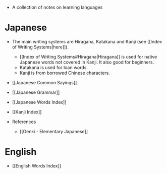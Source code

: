 * A collection of notes on learning languages

# Japanese
* The main writing systems are Hiragana, Katakana and Kanji (see [[Index of Writing Systems|here]]). 
	* [[Index of Writing Systems#Hiragana|Hiragana]] is used for native Japanese words not covered in Kanji. It also good for beginners. 
	* Katakana is used for loan words.
	* Kanji is from borrowed Chinese characters. 
* [[Japanese Common Sayings]]
* [[Japanese Grammar]]
* [[Japanese Words Index]]
* [[Kanji Index]]

* References
	* [[Genki - Elementary Japanese]]

# English
* [[English Words Index]]